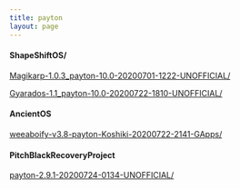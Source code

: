 ```yaml
---
title: payton
layout: page
---
```

#### ShapeShiftOS/
[Magikarp-1.0.3_payton-10.0-20200701-1222-UNOFFICIAL/](https://github.com/koumaza/android/releases/tag/ShapeShiftOS-Magikarp-1.0.3_payton-10.0-20200701-1222-UNOFFICIAL)

[Gyarados-1.1_payton-10.0-20200722-1810-UNOFFICIAL/](https://github.com/koumaza/android/releases/tag/ShapeShiftOS_Gyarados-1.1_payton-10.0-20200722-1810-UNOFFICIAL)

#### AncientOS
[weeaboify-v3.8-payton-Koshiki-20200722-2141-GApps/](https://github.com/koumaza/android/releases/tag/AncientOS-weeaboify-v3.8-payton-Koshiki-20200722-2141-GApps)
#### PitchBlackRecoveryProject
[payton-2.9.1-20200724-0134-UNOFFICIAL/](https://github.com/koumaza/android/releases/tag/PitchBlack-payton-2.9.1-20200724-0134-UNOFFICIAL)
